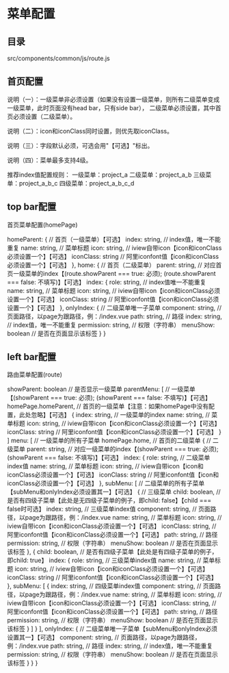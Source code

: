   # 菜单配置

  ## 目录
  src/components/common/js/route.js

  ## 首页配置
  说明（一）：一级菜单非必须设置（如果没有设置一级菜单，则所有二级菜单变成一级菜单，此时页面没有head bar，只有side bar），
  二级菜单必须设置，其中首页必须设置（二级菜单）。
 
  说明（二）：icon和iconClass同时设置，则优先取iconClass。
  
  说明（三）：字段默认必须，可选会用"【可选】"标出。
  
  说明（四）：菜单最多支持4级。
  
  推荐index值配置规则：
       一级菜单：project_a
       二级菜单：project_a_b
       三级菜单：project_a_b_c
       四级菜单：project_a_b_c_d

  ## top bar配置
 
  首页菜单配置(homePage)
 
  homeParent: {                      // 首页（一级菜单）【可选】
       index: string,                // index值，唯一不能重复
       name: string,                 // 菜单标题
       icon: string,                 // iview自带icon【icon和iconClass必须设置一个】【可选】
       iconClass: string             // 阿里iconfont值【icon和iconClass必须设置一个】【可选】
  },
  home: {                            // 首页（二级菜单）
       parent: string,               // 对应首页一级菜单的index【(route.showParent === true: 必须); (route.showParent === false: 不填写)】【可选】
       index: {
           role: string,             // index值唯一不能重复
           name: string,             // 菜单标题
           icon: string,             // iview自带icon【icon和iconClass必须设置一个】【可选】
           iconClass: string         // 阿里iconfont值【icon和iconClass必须设置一个】【可选】
       },
       onlyIndex: {                  // 二级菜单唯一子菜单
           component: string,        // 页面路径，以page为跟路径，例：/index.vue
           path: string,             // 路径
           index: string,            // index值，唯一不能重复
           permission: string,       // 权限（字符串）
           menuShow: boolean         // 是否在页面显示该标签
       }
  }

  ## left bar配置
 
  路由菜单配置(route)
 
  showParent: boolean                                  // 是否显示一级菜单
  parentMenu: [                                        // 一级菜单【(showParent === true: 必须); (showParent === false: 不填写)】【可选】
       homePage.homeParent,                            // 首页的一级菜单【注意：如果homePage中没有配置，此处忽略】【可选】
       {
           index: string,                              // 一级菜单的index
           name: string,                               // 菜单标题
           icon: string,                               // iview自带icon【icon和iconClass必须设置一个】【可选】
           iconClass: string                           // 阿里iconfont值【icon和iconClass必须设置一个】【可选】
       }
  ]
  menu: [                                              // 一级菜单的所有子菜单
       homePage.home,                                  // 首页的二级菜单
       {                                               // 二级菜单
           parent: string,                             // 对应一级菜单的index【(showParent === true: 必须); (showParent === false: 不填写)】【可选】
           index: {
               role: string,                           // 二级菜单index值
               name: string,                           // 菜单标题
               icon: string,                           // iview自带icon【icon和iconClass必须设置一个】【可选】
               iconClass: string                       // 阿里iconfont值【icon和iconClass必须设置一个】【可选】
           },
           subMenu: [                                  // 二级菜单的所有子菜单【subMenu和onlyIndex必须设置其一】【可选】
               {                                       // 三级菜单
                   child: boolean,                     // 是否有四级子菜单【此处是无四级子菜单的例子，即child: false】【child === false时可选】
                   index: string,                      // 三级菜单index值
                   component: string,                  // 页面路径，以page为跟路径，例：/index.vue
                   name: string,                       // 菜单标题
                   icon: string,                       // iview自带icon【icon和iconClass必须设置一个】【可选】
                   iconClass: string,                  // 阿里iconfont值【icon和iconClass必须设置一个】【可选】
                   path: string,                       // 路径
                   permission: string,                 // 权限（字符串）
                   menuShow: boolean                   // 是否在页面显示该标签
               },
               {
                   child: boolean,                     // 是否有四级子菜单【此处是有四级子菜单的例子，即child: true】
                   index: {
                       role: string,                   // 三级菜单index值
                       name: string,                   // 菜单标题
                       icon: string,                   // iview自带icon【icon和iconClass必须设置一个】【可选】
                       iconClass: string               // 阿里iconfont值【icon和iconClass必须设置一个】【可选】
                   },
                   subMenu: [
                       {
                           index: string,              // 四级菜单index值
                           component: string,          // 页面路径，以page为跟路径，例：/index.vue
                           name: string,               // 菜单标题
                           icon: string,               // iview自带icon【icon和iconClass必须设置一个】【可选】
                           iconClass: string,          // 阿里iconfont值【icon和iconClass必须设置一个】【可选】
                           path: string,               // 路径
                           permission: string,         // 权限（字符串）
                           menuShow: boolean           // 是否在页面显示该标签
                       }
                   ]
               }
           ],
           onlyIndex: {                                // 二级菜单唯一子菜单【subMenu和onlyIndex必须设置其一】【可选】
               component: string,                      // 页面路径，以page为跟路径，例：/index.vue
               path: string,                           // 路径
               index: string,                          // index值，唯一不能重复
               permission: string,                     // 权限（字符串）
               menuShow: boolean                       // 是否在页面显示该标签
           }
       }
  }
 
 
